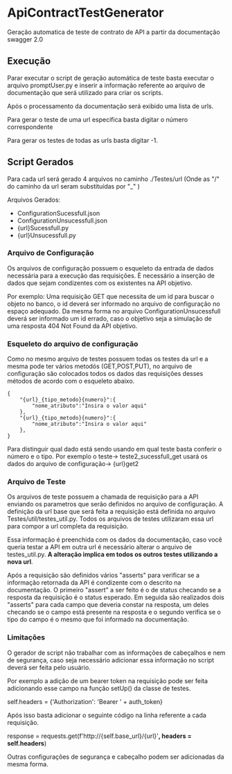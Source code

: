 # ApiContractTestGenerator
Geração automatica de teste de contrato de API a partir da documentação swagger 2.0

## Execução
Parar executar o script de geração automática de teste basta executar o arquivo promptUser.py e inserir a informação referente ao arquivo de documentação que será utilizado para criar os scripts.

Após o processamento da documentação será exibido uma lista de urls.

Para gerar o teste de uma url especifica basta digitar o número correspondente

Para gerar os testes de todas as urls basta digitar -1.

## Script Gerados
Para cada url será gerado 4 arquivos no caminho ./Testes/url (Onde as "/" do caminho da url seram substituídas por "_" )

Arquivos Gerados:
* ConfigurationSucessfull.json
* ConfigurationUnsucessfull.json
* {url}Sucessfull.py
* {url}Unsucessfull.py

### Arquivo de Configuração
Os arquivos de configuração possuem o esqueleto da entrada de dados necessária para a execução das requisições. È necessário a inserção de dados que sejam condizentes com os existentes na API objetivo.

Por exemplo: Uma requisição GET que necessita de um id para buscar o objeto no banco, o id deverá ser informado no arquivo de configuração no espaço adequado. Da mesma forma no arquivo ConfigurationUnsucessfull deverá ser informado um id errado, caso o objetivo seja a simulação de uma resposta 404 Not Found da API objetivo.

### Esqueleto do arquivo de configuração
Como no mesmo arquivo de testes possuem todas os testes da url e a mesma pode ter vários metodós (GET,POST,PUT), no arquivo de configuração são colocados todos os dados das requisições desses métodos de acordo com o esqueleto abaixo.
```
{
	"{url}_{tipo_metodo}{numero}":{
		"nome_atributo":"Insira o valor aqui" 
	},
	"{url}_{tipo_metodo}{numero}":{
		"nome_atributo":"Insira o valor aqui" 
	},
}
```
Para distinguir qual dado está sendo usando em qual teste basta conferir o número e o tipo. Por exemplo o teste-> teste2_sucessfull_get usará os dados do arquivo de configuração-> {url}get2

### Arquivo de Teste
Os arquivos de teste possuem a chamada de requisição para a API enviando os parametros que serão definidos no arquivo de configuração. A definição da url base que será feita a requisição está definida no arquivo Testes/util/testes_util.py. Todos os arquivos de testes utilizaram essa url para compor a url completa da requisição. 

Essa informação é preenchida com os dados da documentação, caso você queria testar a API em outra url é necessário alterar o arquivo de testes_util.py. **A alteração implica em todos os outros testes utilizando a nova url**.

Após a requisição são definidos vários "asserts" para verificar se a informação retornada da API é condizente com o descrito na documentação. O primeiro "assert" a ser feito é o de status checando se a resposta da requisição é o status esperado. Em seguida são realizados dois "asserts" para cada campo que deveria constar na resposta, um deles checando se o campo está presente na resposta e o segundo verifica se o tipo do campo é o mesmo que foi informado na documentação.

### Limitações
O gerador de script não trabalhar com as informações de cabeçalhos e nem de segurança, caso seja necessário adicionar essa informação no script deverá ser feita pelo usuário.

Por exemplo a adição de um bearer token na requisição pode ser feita adicionando esse campo na função setUp() da classe de testes.

self.headers = {'Authorization': 'Bearer ' + auth_token}

Após isso basta adicionar o seguinte código na linha referente a cada requisição.

response = requests.get(f'http://{self.base_url}/{url}'**, headers = self.headers**)

Outras configurações de segurança e cabeçalho podem ser adicionadas da mesma forma.
